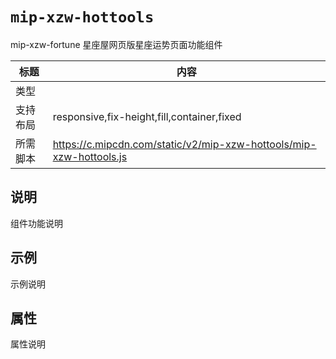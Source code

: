 # `mip-xzw-hottools`
mip-xzw-fortune 星座屋网页版星座运势页面功能组件

标题|内容
----|----
类型|
支持布局|responsive,fix-height,fill,container,fixed
所需脚本|https://c.mipcdn.com/static/v2/mip-xzw-hottools/mip-xzw-hottools.js

## 说明

组件功能说明

## 示例

示例说明
<mip-xzw-hottools></mip-xzw-hottools>
## 属性

属性说明
